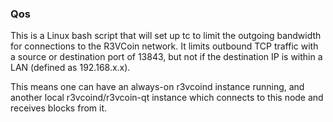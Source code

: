 ### Qos ###

This is a Linux bash script that will set up tc to limit the outgoing bandwidth for connections to the R3VCoin network. It limits outbound TCP traffic with a source or destination port of 13843, but not if the destination IP is within a LAN (defined as 192.168.x.x).

This means one can have an always-on r3vcoind instance running, and another local r3vcoind/r3vcoin-qt instance which connects to this node and receives blocks from it.
